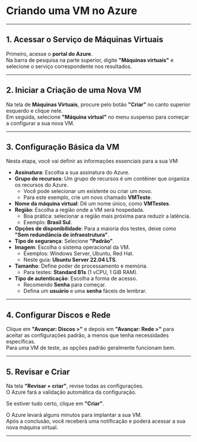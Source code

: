 # Criando uma VM no Azure

---

## 1. Acessar o Serviço de Máquinas Virtuais
Primeiro, acesse o **portal do Azure**.  
Na barra de pesquisa na parte superior, digite **"Máquinas virtuais"** e selecione o serviço correspondente nos resultados.

---

## 2. Iniciar a Criação de uma Nova VM
Na tela de **Máquinas Virtuais**, procure pelo botão **"Criar"** no canto superior esquerdo e clique nele.  
Em seguida, selecione **"Máquina virtual"** no menu suspenso para começar a configurar a sua nova VM.

---

## 3. Configuração Básica da VM
Nesta etapa, você vai definir as informações essenciais para a sua VM:

- **Assinatura**: Escolha a sua assinatura do Azure.  
- **Grupo de recursos**: Um grupo de recursos é um contêiner que organiza os recursos do Azure.  
  - Você pode selecionar um existente ou criar um novo.  
  - Para este exemplo, crie um novo chamado **VMTeste**.  
- **Nome da máquina virtual**: Dê um nome único, como **VMTestes**.  
- **Região**: Escolha a região onde a VM será hospedada.  
  - Boa prática: selecionar a região mais próxima para reduzir a latência.  
  - Exemplo: **Brasil Sul**.  
- **Opções de disponibilidade**: Para a maioria dos testes, deixe como **"Sem redundância de infraestrutura"**.  
- **Tipo de segurança**: Selecione **"Padrão"**.  
- **Imagem**: Escolha o sistema operacional da VM.  
  - Exemplos: Windows Server, Ubuntu, Red Hat.  
  - Neste guia: **Ubuntu Server 22.04 LTS**.  
- **Tamanho**: Define poder de processamento e memória.  
  - Para testes: **Standard B1s** (1 vCPU, 1 GiB RAM).  
- **Tipo de autenticação**: Escolha a forma de acesso.  
  - Recomendo **Senha** para começar.  
  - Defina um **usuário** e uma **senha** fáceis de lembrar.

---

## 4. Configurar Discos e Rede
Clique em **"Avançar: Discos >"** e depois em **"Avançar: Rede >"** para aceitar as configurações padrão, a menos que tenha necessidades específicas.  
Para uma VM de teste, as opções padrão geralmente funcionam bem.

---

## 5. Revisar e Criar
Na tela **"Revisar + criar"**, revise todas as configurações.  
O Azure fará a validação automática da configuração.  

Se estiver tudo certo, clique em **"Criar"**.  

O Azure levará alguns minutos para implantar a sua VM.  
Após a conclusão, você receberá uma notificação e poderá acessar a sua nova máquina virtual.

---
